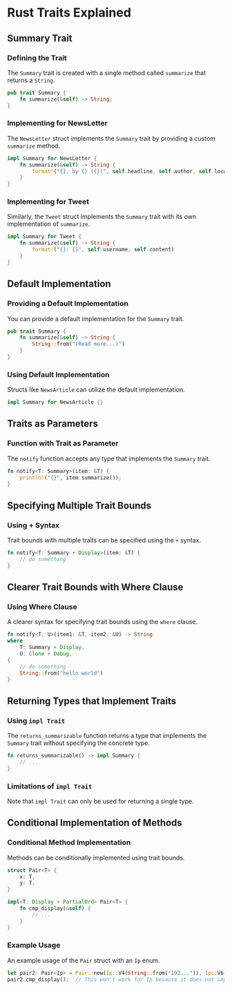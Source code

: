 # Rust Traits Explained

## Summary Trait

### Defining the Trait
The `Summary` trait is created with a single method called `summarize` that returns a `String`.

```rust
pub trait Summary {
    fn summarize(&self) -> String;
}
```

### Implementing for NewsLetter
The `NewsLetter` struct implements the `Summary` trait by providing a custom `summarize` method.

```rust
impl Summary for NewsLetter {
    fn summarize(&self) -> String {
        format!("{}, by {} ({})", self.headline, self.author, self.location)
    }
}
```

### Implementing for Tweet
Similarly, the `Tweet` struct implements the `Summary` trait with its own implementation of `summarize`.

```rust
impl Summary for Tweet {
    fn summarize(&self) -> String {
        format!("{}: {}", self.username, self.content)
    }
}
```

## Default Implementation

### Providing a Default Implementation
You can provide a default implementation for the `Summary` trait.

```rust
pub trait Summary {
    fn summarize(&self) -> String {
        String::from("(Read more...)")
    }
}
```

### Using Default Implementation
Structs like `NewsArticle` can utilize the default implementation.

```rust
impl Summary for NewsArticle {}
```

## Traits as Parameters

### Function with Trait as Parameter
The `notify` function accepts any type that implements the `Summary` trait.

```rust
fn notify<T: Summary>(item: &T) {
    println!("{}", item.summarize());
}
```

## Specifying Multiple Trait Bounds

### Using + Syntax
Trait bounds with multiple traits can be specified using the `+` syntax.

```rust
fn notify<T: Summary + Display>(item: &T) {
    // do something
}
```

## Clearer Trait Bounds with Where Clause

### Using Where Clause
A clearer syntax for specifying trait bounds using the `where` clause.

```rust
fn notify<T, U>(item1: &T, item2: &U) -> String
where
    T: Summary + Display,
    U: Clone + Debug,
{
    // do something
    String::from("hello world")
}
```

## Returning Types that Implement Traits

### Using `impl Trait`
The `returns_summarizable` function returns a type that implements the `Summary` trait without specifying the concrete type.

```rust
fn returns_summarizable() -> impl Summary {
    // ...
}
```

### Limitations of `impl Trait`
Note that `impl Trait` can only be used for returning a single type.

## Conditional Implementation of Methods

### Conditional Method Implementation
Methods can be conditionally implemented using trait bounds.

```rust
struct Pair<T> {
    x: T,
    y: T,
}

impl<T: Display + PartialOrd> Pair<T> {
    fn cmp_display(&self) {
        // ...
    }
}
```

### Example Usage
An example usage of the `Pair` struct with an `Ip` enum.

```rust
let pair2: Pair<Ip> = Pair::new(Ip::V4(String::from("192...")), Ip::V6(String::from("10.20..")));
pair2.cmp_display();  // This won't work for Ip because it does not implement Display and PartialOrd
```

